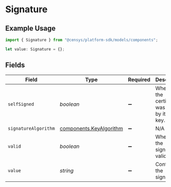 # Signature

## Example Usage

```typescript
import { Signature } from "@censys/platform-sdk/models/components";

let value: Signature = {};
```

## Fields

| Field                                                              | Type                                                               | Required                                                           | Description                                                        |
| ------------------------------------------------------------------ | ------------------------------------------------------------------ | ------------------------------------------------------------------ | ------------------------------------------------------------------ |
| `selfSigned`                                                       | *boolean*                                                          | :heavy_minus_sign:                                                 | Whether the certificate was signed by its own key.                 |
| `signatureAlgorithm`                                               | [components.KeyAlgorithm](../../models/components/keyalgorithm.md) | :heavy_minus_sign:                                                 | N/A                                                                |
| `valid`                                                            | *boolean*                                                          | :heavy_minus_sign:                                                 | Whether the signature is valid.                                    |
| `value`                                                            | *string*                                                           | :heavy_minus_sign:                                                 | Contents of the signature.                                         |